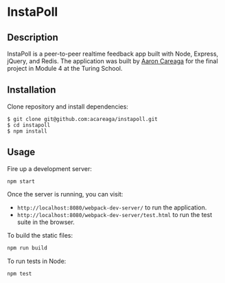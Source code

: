 # InstaPoll

## Description

InstaPoll is a peer-to-peer realtime feedback app built with Node, Express, jQuery, and Redis. The application was built by [Aaron Careaga](https://twitter.com/aaroncareaga) for the final project in Module 4 at the Turing School.

## Installation

Clone repository and install dependencies:

```
$ git clone git@github.com:acareaga/instapoll.git
$ cd instapoll
$ npm install
```

## Usage

Fire up a development server:

```
npm start
```

Once the server is running, you can visit:

* `http://localhost:8080/webpack-dev-server/` to run the application.
* `http://localhost:8080/webpack-dev-server/test.html` to run the test suite in the browser.

To build the static files:

```js
npm run build
```

To run tests in Node:

```js
npm test
```
